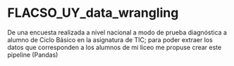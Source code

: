 # FLACSO_UY_data_wrangling
De una encuesta realizada a nivel nacional a modo de prueba diagnóstica a alumno de Ciclo Básico en la asignatura de TIC; para poder extraer los datos que corresponden a los alumnos de mi liceo me propuse crear este pipeline (Pandas)
